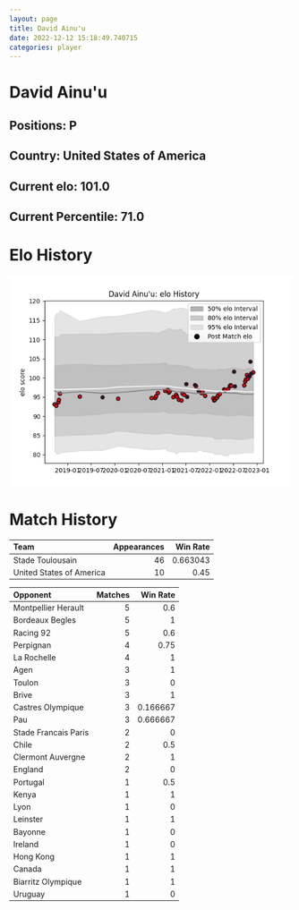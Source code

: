 ```yaml
---  
layout: page  
title: David Ainu'u  
date: 2022-12-12 15:18:49.740715  
categories: player  
---
```

# David Ainu'u

## Positions: P

## Country: United States of America

## Current elo: 101.0

## Current Percentile: 71.0

# Elo History


![elo history](history_DavidAinu'u.png)
# Match History


| Team                     |   Appearances |   Win Rate |
|:-------------------------|--------------:|-----------:|
| Stade Toulousain         |            46 |   0.663043 |
| United States of America |            10 |   0.45     |

| Opponent             |   Matches |   Win Rate |
|:---------------------|----------:|-----------:|
| Montpellier Herault  |         5 |   0.6      |
| Bordeaux Begles      |         5 |   1        |
| Racing 92            |         5 |   0.6      |
| Perpignan            |         4 |   0.75     |
| La Rochelle          |         4 |   1        |
| Agen                 |         3 |   1        |
| Toulon               |         3 |   0        |
| Brive                |         3 |   1        |
| Castres Olympique    |         3 |   0.166667 |
| Pau                  |         3 |   0.666667 |
| Stade Francais Paris |         2 |   0        |
| Chile                |         2 |   0.5      |
| Clermont Auvergne    |         2 |   1        |
| England              |         2 |   0        |
| Portugal             |         1 |   0.5      |
| Kenya                |         1 |   1        |
| Lyon                 |         1 |   0        |
| Leinster             |         1 |   1        |
| Bayonne              |         1 |   0        |
| Ireland              |         1 |   0        |
| Hong Kong            |         1 |   1        |
| Canada               |         1 |   1        |
| Biarritz Olympique   |         1 |   1        |
| Uruguay              |         1 |   0        |